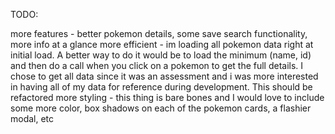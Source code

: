 TODO:

more features - better pokemon details, some save search functionality, more info at a glance
more efficient - im loading all pokemon data right at initial load. A better way to do it would be to load the minimum (name, id) and then do a call when you click on a pokemon to get the full details. I chose to get all data since it was an assessment and i was more interested in having all of my data for reference during development. This should be refactored
more styling - this thing is bare bones and I would love to include some more color, box shadows on each of the pokemon cards, a flashier modal, etc
